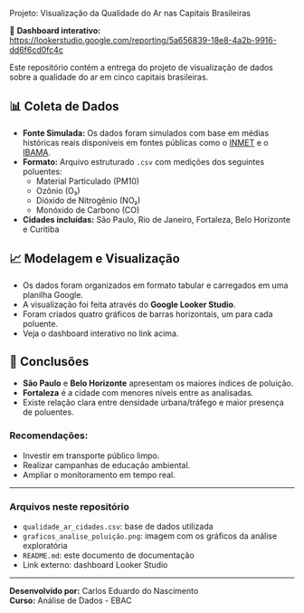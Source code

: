  Projeto: Visualização da Qualidade do Ar nas Capitais Brasileiras

🔗 **Dashboard interativo:** https://lookerstudio.google.com/reporting/5a656839-18e8-4a2b-9916-dd6f6cd0fc4c

Este repositório contém a entrega do projeto de visualização de dados sobre a qualidade do ar em cinco capitais brasileiras.

## 📊 Coleta de Dados

- **Fonte Simulada:** Os dados foram simulados com base em médias históricas reais disponíveis em fontes públicas como o [INMET](https://www.gov.br/inmet) e o [IBAMA](https://www.gov.br/ibama).
- **Formato:** Arquivo estruturado `.csv` com medições dos seguintes poluentes:
  - Material Particulado (PM10)
  - Ozônio (O₃)
  - Dióxido de Nitrogênio (NO₂)
  - Monóxido de Carbono (CO)
- **Cidades incluídas:** São Paulo, Rio de Janeiro, Fortaleza, Belo Horizonte e Curitiba

## 📈 Modelagem e Visualização

- Os dados foram organizados em formato tabular e carregados em uma planilha Google.
- A visualização foi feita através do **Google Looker Studio**.
- Foram criados quatro gráficos de barras horizontais, um para cada poluente.
- Veja o dashboard interativo no link acima.

## 📌 Conclusões

- **São Paulo** e **Belo Horizonte** apresentam os maiores índices de poluição.
- **Fortaleza** é a cidade com menores níveis entre as analisadas.
- Existe relação clara entre densidade urbana/tráfego e maior presença de poluentes.

### Recomendações:
- Investir em transporte público limpo.
- Realizar campanhas de educação ambiental.
- Ampliar o monitoramento em tempo real.

---

### Arquivos neste repositório

- `qualidade_ar_cidades.csv`: base de dados utilizada
- `graficos_analise_poluição.png`: imagem com os gráficos da análise exploratória
- `README.md`: este documento de documentação
- Link externo: dashboard Looker Studio

---

**Desenvolvido por:** Carlos Eduardo do Nascimento  
**Curso:** Análise de Dados - EBAC
